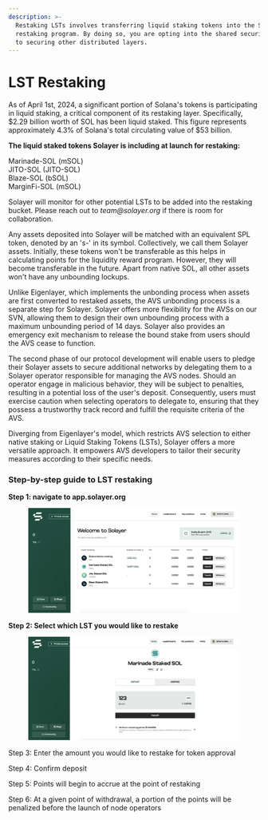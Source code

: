 ```yaml
---
description: >-
  Restaking LSTs involves transferring liquid staking tokens into the Solayer
  restaking program. By doing so, you are opting into the shared security layer
  to securing other distributed layers.
---
```


# LST Restaking

As of April 1st, 2024, a significant portion of Solana's tokens is participating in liquid staking, a critical component of its restaking layer. Specifically, $2.29 billion worth of SOL has been liquid staked. This figure represents approximately 4.3% of Solana's total circulating value of $53 billion.&#x20;

**The liquid staked tokens Solayer is including at launch for restaking:**

Marinade-SOL (mSOL)\
JITO-SOL (JITO-SOL)\
Blaze-SOL (bSOL)\
MarginFi-SOL (mSOL)

Solayer will monitor for other potential LSTs to be added into the restaking bucket. Please reach out to _team@solayer.org_ if there is room for collaboration.&#x20;

Any assets deposited into Solayer will be matched with an equivalent SPL token, denoted by an 's-' in its symbol. Collectively, we call them Solayer assets. Initially, these tokens won't be transferable as this helps in calculating points for the liquidity reward program. However, they will become transferable in the future. Apart from ‌native SOL, all other assets won't have any unbounding lockups.

Unlike Eigenlayer, which implements the unbonding process when assets are first converted to restaked assets, the AVS unbonding process is a separate step for Solayer. Solayer offers more flexibility for the AVSs on our SVN, allowing them to design their own unbounding process with a maximum unbounding period of 14 days. Solayer also provides an emergency exit mechanism to release the bound stake from users should the AVS cease to function.

The second phase of our protocol development will enable users to pledge their Solayer assets to secure additional networks by delegating  them to a Solayer operator responsible for managing the AVS nodes. Should an operator engage in malicious behavior, they will be subject to penalties, resulting in a potential loss of the user's deposit. Consequently, users must exercise caution when selecting operators to delegate to, ensuring that they possess a trustworthy track record and fulfill the requisite criteria of the AVS.

Diverging from Eigenlayer's model, which restricts AVS selection to either native staking or Liquid Staking Tokens (LSTs), Solayer offers a more versatile approach. It empowers AVS developers to tailor their security measures according to their specific needs.&#x20;

### &#x20;Step-by-step guide to LST restaking&#x20;



**Step 1: navigate to app.solayer.org**&#x20;

<figure><img src="../../.gitbook/assets/image.png" alt=""><figcaption></figcaption></figure>

**Step 2: Select which LST you would like to restake**&#x20;

<figure><img src="../../.gitbook/assets/image (1).png" alt=""><figcaption></figcaption></figure>

Step 3: Enter the amount you would like to restake for token approval

Step 4: Confirm deposit &#x20;

Step 5: Points will begin to accrue at the point of restaking&#x20;

Step 6: At a given point of withdrawal, a portion of the points will be penalized before the launch of node operators&#x20;
